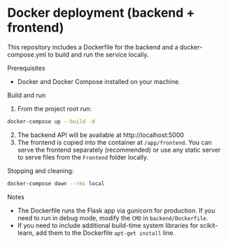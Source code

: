 # Docker deployment (backend + frontend)

This repository includes a Dockerfile for the backend and a docker-compose.yml to build and run the service locally.

Prerequisites
- Docker and Docker Compose installed on your machine.

Build and run
1. From the project root run:

```bash
docker-compose up --build -d
```

2. The backend API will be available at http://localhost:5000
3. The frontend is copied into the container at `/app/frontend`. You can serve the frontend separately (recommended) or use any static server to serve files from the `Frontend` folder locally.

Stopping and cleaning:

```bash
docker-compose down --rmi local
```

Notes
- The Dockerfile runs the Flask app via gunicorn for production. If you need to run in debug mode, modify the `CMD` in `backend/Dockerfile`.
- If you need to include additional build-time system libraries for scikit-learn, add them to the Dockerfile `apt-get install` line.
